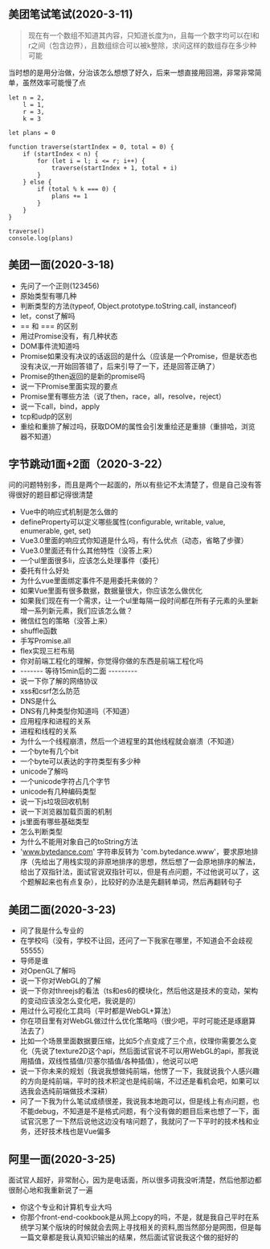 ## 美团笔试笔试(2020-3-11)

> 现在有一个数组不知道其内容，只知道长度为n，且每一个数字均可以在l和r之间（包含边界），且数组综合可以被k整除，求问这样的数组存在多少种可能

当时想的是用分治做，分治该怎么想想了好久，后来一想直接用回溯，非常非常简单，虽然效率可能慢了点

```
let n = 2,
    l = 1,
    r = 3,
    k = 3

let plans = 0

function traverse(startIndex = 0, total = 0) {
    if (startIndex < n) {
        for (let i = l; i <= r; i++) {
            traverse(startIndex + 1, total + i)
        }
    } else {
        if (total % k === 0) {
            plans += 1
        }
    }
}

traverse()
console.log(plans)
```

## 美团一面(2020-3-18)

* 先问了一个正则(123<html>456</html>)
* 原始类型有哪几种
* 判断类型的方法(typeof, Object.prototype.toString.call, instanceof)
* let，const了解吗
* == 和 === 的区别
* 用过Promise没有，有几种状态
* DOM事件流知道吗
* Promise如果没有决议的话返回的是什么（应该是一个Promise，但是状态也没有决议,一开始回答错了，后来引导了一下，还是回答正确了）
* Promise的then返回的是新的promise吗
* 说一下Promise里面实现的要点
* Promise里有哪些方法（说了then，race，all，resolve，reject）
* 说一下call，bind，apply
* tcp和udp的区别
* 重绘和重排了解过吗，获取DOM的属性会引发重绘还是重排（重排哈，浏览器不知道）

## 字节跳动1面+2面（2020-3-22）

问的问题特别多，而且是两个一起面的，所以有些记不太清楚了，但是自己没有答得很好的题目都记得很清楚

* Vue中的响应式机制是怎么做的
* defineProperty可以定义哪些属性(configurable, writable, value, enumerable, get, set)
* Vue3.0里面的响应式你知道是什么吗，有什么优点（动态，省略了步骤）
* Vue3.0里面还有什么其他特性（没答上来）
* 一个ul里面很多li，应该怎么处理事件（委托）
* 委托有什么好处
* 为什么vue里面绑定事件不是用委托来做的？
* 如果Vue里面有很多数据，数据量很大，你应该怎么做优化
* 如果我们现在有一个需求，让一个ul里每隔一段时间都在所有子元素的头里新增一系列新元素，我们应该怎么做？
* 微信红包的策略（没答上来）
* shuffle函数
* 手写Promise.all
* flex实现三栏布局
* 你对前端工程化的理解，你觉得你做的东西是前端工程化吗
* ------- 等待15min后的二面 ---------
* 说一下你了解的网络协议
* xss和csrf怎么防范
* DNS是什么
* DNS有几种类型你知道吗（不知道）
* 应用程序和进程的关系
* 进程和线程的关系
* 为什么一个线程崩溃，然后一个进程里的其他线程就会崩溃（不知道）
* 一个byte有几个bit
* 一个byte可以表达的字符类型有多少种
* unicode了解吗
* 一个unicode字符占几个字节
* unicode有几种编码类型
* 说一下js垃圾回收机制
* 说一下浏览器加载页面的机制
* js里面有哪些基础类型
* 怎么判断类型
* 为什么不能用对象自己的toString方法
* 'www.bytedance.com' 字符串反转为 'com.bytedance.www'，要求原地排序（先给出了用栈实现的非原地排序的思想，然后想了一会原地排序的解法，给出了双指针法，面试官说双指针可以，但是有点问题，不过他说可以了，这个题解起来也有点复杂），比较好的办法是先翻转单词，然后再翻转句子

## 美团二面(2020-3-23)

* 问了我是什么专业的
* 在学校吗（没有，学校不让回，还问了一下我家在哪里，不知道会不会歧视55555）
* 导师是谁
* 对OpenGL了解吗
* 说一下你对WebGL的了解
* 说一下你对threejs的看法（ts和es6的模块化，然后他这是技术的变动，架构的变动应该没怎么变化吧，我说是的）
* 用过什么可视化工具吗（平时都是WebGL+算法）
* 你在项目里有对WebGL做过什么优化策略吗（很少吧，平时可能还是琢磨算法去了）
* 比如一个场景里面数据要压缩，比如5个点变成了三个点，纹理你需要怎么变化（先说了texture2D这个api，然后面试官说不可以用WebGL的api，那我说用插值，双线性插值/贝塞尔插值/各种插值），他说可以吧
* 说一下你未来的规划（我说我想做纯前端，他愣了一下，我就说我个人感兴趣的方向是纯前端，平时的技术积淀也是纯前端，不过还是看机会吧，如果可以选我会选纯前端做技术深耕）
* 问了一下我为什么笔试成绩很差，我说我本地跑可以，但是线上有点问题，也不能debug，不知道是不是格式问题，有个没有做的题目后来也想了一下，面试官沉思了一下然后说他这边没有啥问题了，我就问了一下平时的技术栈和业务，还好技术栈也是Vue偏多

## 阿里一面(2020-3-25)

面试官人超好，非常耐心，因为是电话面，所以很多词我没听清楚，然后他那边都很耐心地和我重新说了一遍

* 你这个专业和计算机专业大吗
* 你那个front-end-cookbook是从网上copy的吗，不是，就是我自己平时在系统学习某个版块的时候就会去网上寻找相关的资料,图当然部分是网图，但是每一篇文章都是我认真知识输出的结果，然后面试官说我这个做的挺好的